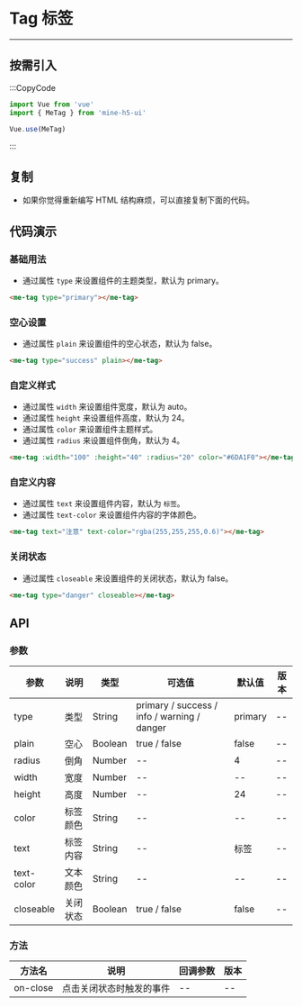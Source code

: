 # Tag 标签

---

## 按需引入

:::CopyCode

```JavaScript
import Vue from 'vue'
import { MeTag } from 'mine-h5-ui'

Vue.use(MeTag)
```

:::

## 复制

- 如果你觉得重新编写 HTML 结构麻烦，可以直接复制下面的代码。

## 代码演示

### 基础用法

- 通过属性 `type` 来设置组件的主题类型，默认为 primary。

```HTML
<me-tag type="primary"></me-tag>
```

### 空心设置

- 通过属性 `plain` 来设置组件的空心状态，默认为 false。

```HTML
<me-tag type="success" plain></me-tag>
```

### 自定义样式

- 通过属性 `width` 来设置组件宽度，默认为 auto。
- 通过属性 `height` 来设置组件高度，默认为 24。
- 通过属性 `color` 来设置组件主题样式。
- 通过属性 `radius` 来设置组件倒角，默认为 4。

```HTML
<me-tag :width="100" :height="40" :radius="20" color="#6DA1F0"></me-tag>
```

### 自定义内容

- 通过属性 `text` 来设置组件内容，默认为 `标签`。
- 通过属性 `text-color` 来设置组件内容的字体颜色。

```HTML
<me-tag text="注意" text-color="rgba(255,255,255,0.6)"></me-tag>
```

### 关闭状态

- 通过属性 `closeable` 来设置组件的关闭状态，默认为 false。

```HTML
<me-tag type="danger" closeable></me-tag>
```

## API

### 参数

| 参数       | 说明     | 类型    | 可选值                                      | 默认值  | 版本 |
| ---------- | -------- | ------- | ------------------------------------------- | ------- | ---- |
| type       | 类型     | String  | primary / success / info / warning / danger | primary | --   |
| plain      | 空心     | Boolean | true / false                                | false   | --   |
| radius     | 倒角     | Number  | --                                          | 4       | --   |
| width      | 宽度     | Number  | --                                          | --      | --   |
| height     | 高度     | Number  | --                                          | 24      | --   |
| color      | 标签颜色 | String  | --                                          | --      | --   |
| text       | 标签内容 | String  | --                                          | 标签    | --   |
| text-color | 文本颜色 | String  | --                                          | --      | --   |
| closeable  | 关闭状态 | Boolean | true / false                                | false   | --   |

### 方法

| 方法名   | 说明                     | 回调参数 | 版本 |
| -------- | ------------------------ | -------- | ---- |
| on-close | 点击关闭状态时触发的事件 | --       | --   |
